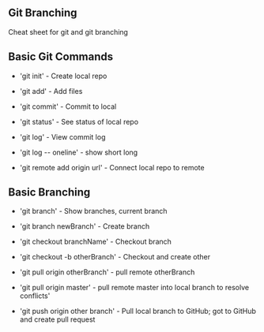 ## Git Branching
Cheat sheet for git and git branching


## Basic Git Commands

* 'git init' - Create local repo
* 'git add' - Add files
* 'git commit' - Commit to local
* 'git status' - See status of local repo
* 'git log' - View commit log

* 'git log -- oneline' - show short long

* 'git remote add origin url' - Connect local repo to remote


## Basic Branching

* 'git branch' - Show branches, current branch
* 'git branch newBranch' - Create branch
* 'git checkout branchName' - Checkout branch
* 'git checkout -b otherBranch' - Checkout and create other

* 'git pull origin otherBranch' - pull remote otherBranch
* 'git pull origin master' - pull remote master into local branch to resolve conflicts'
* 'git push origin other branch' - Pull local branch to GitHub; got to GitHub and create pull request
